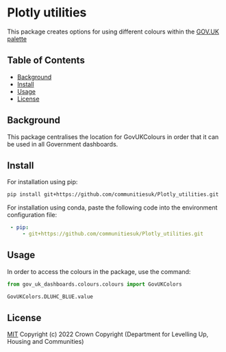 # Plotly utilities

This package creates options for using different colours within the [GOV.UK palette](https://design-system.service.gov.uk/styles/colour/)

## Table of Contents

- [Background](#background)
- [Install](#install)
- [Usage](#usage)
- [License](#license)

## Background

This package centralises the location for GovUKColours in order that it can be used in all Government dashboards. 

## Install

For installation using pip:

```sh
pip install git+https://github.com/communitiesuk/Plotly_utilities.git
```

For installation using conda, paste the following code into the environment configuration file:

```yml
 - pip:
     - git+https://github.com/communitiesuk/Plotly_utilities.git
```


## Usage

In order to access the colours in the package, use the command:

```python
from gov_uk_dashboards.colours.colours import GovUKColors

GovUKColors.DLUHC_BLUE.value
```

## License

[MIT](LICENSE) Copyright (c) 2022 Crown Copyright (Department for Levelling Up, Housing and Communities)